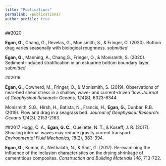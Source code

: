 ```yaml
---
title: "Publications"
permalink: /publications/
author_profile: true
---
```


##2020

**Egan, G.**, Chang, G., Revelas, G., Monismith, S., & Fringer, O. (2020). Bottom drag varies seasonally with biological roughness. *submitted*

**Egan, G.**, Manning, A., Chang,G., Fringer, O., & Monismith, S. (2020). Sediment-induced stratification in an estuarine bottom
boundary layer. *submitted*

##2019

**Egan, G.**, Cowherd, M., Fringer, O., & Monismith, S. (2019). Observations of near-bed shear stress in a shallow, wave- and current-driven flow. *Journal of Geophysical Research: Oceans, 124*(8), 6323-6344.

Monismith, S.G., Hirsh, H., Batista, N., Francis, H., **Egan, G.**, Dunbar, R.B. (2019). Flow and drag in a seagrass bed. *Journal of Geophysical Research: Oceans 124*(3), 2153-2163.

##2017
Hogg, C. A., **Egan, G. C.**, Ouellette, N. T., & Koseff, J. R. (2017). Shoaling internal waves may reduce gravity current transport. *Environmental Fluid Mechanics, 18*(2), 383-394.

**Egan, G.**, Kumar, A., Neithalath, N., & Sant, G. (2017). Re-examining the influence of the inclusion characteristics on the drying shrinkage of cementitious composites. *Construction and Building Materials 146*, 713-722.
